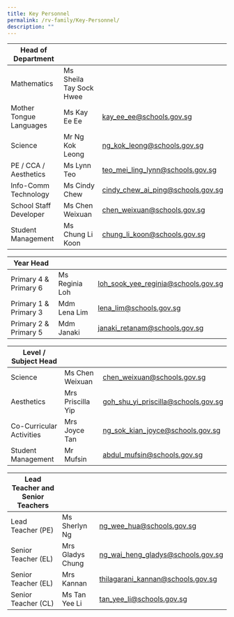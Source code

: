 ```yaml
---
title: Key Personnel
permalink: /rv-family/Key-Personnel/
description: ""
---
```

|  Head of Department |   |   |
|---|---|---|
| Mathematics | Ms Sheila Tay Sock Hwee |  |
| Mother Tongue Languages | Ms Kay Ee Ee | kay_ee_ee@schools.gov.sg |
| Science | Mr Ng Kok Leong | ng_kok_leong@schools.gov.sg |
| PE / CCA / Aesthetics | Ms Lynn Teo | teo_mei_ling_lynn@schools.gov.sg |
| Info-Comm Technology | Ms Cindy Chew | cindy_chew_ai_ping@schools.gov.sg  |
| School Staff Developer | Ms Chen Weixuan | chen_weixuan@schools.gov.sg  |
| Student Management | Ms Chung Li Koon | chung_li_koon@schools.gov.sg

| Year Head  |   |   |
|---|---|---|
| Primary 4 & Primary 6 | Ms Reginia Loh  | loh_sook_yee_reginia@schools.gov.sg  |
| Primary 1 & Primary 3 | Mdm Lena Lim  | lena_lim@schools.gov.sg  |
| Primary 2 & Primary 5 | Mdm Janaki | janaki_retanam@schools.gov.sg

| Level / Subject Head  |   |   |
|---|---|---|
| Science | Ms Chen Weixuan | chen_weixuan@schools.gov.sg  |
| Aesthetics  | Mrs Priscilla Yip | goh_shu_yi_priscilla@schools.gov.sg  |
| Co-Curricular Activities | Mrs Joyce Tan | ng_sok_kian_joyce@schools.gov.sg |
| Student Management | Mr Mufsin | abdul_mufsin@schools.gov.sg

| Lead Teacher and Senior Teachers  |   |   |
|---|---|---|
| Lead Teacher (PE) | Ms Sherlyn Ng  | ng_wee_hua@schools.gov.sg  |
| Senior Teacher (EL) | Mrs Gladys Chung  | ng_wai_heng_gladys@schools.gov.sg  |
| Senior Teacher (EL) | Mrs Kannan | thilagarani_kannan@schools.gov.sg  |
| Senior Teacher (CL) | Ms Tan Yee Li | tan_yee_li@schools.gov.sg